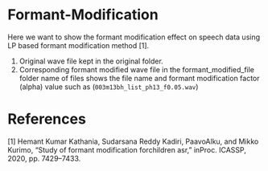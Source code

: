 # Formant-Modification
 Here we want to show the formant modification effect on speech data using LP based formant modification method [1].

1. Original wave file kept in the original folder.
2. Corresponding formant modified wave file in the formant_modified_file folder
   name of files shows the file name and formant modification factor (alpha) value such as (`003m13bh_list_ph13_f0.05.wav`)

# References
  [1] Hemant  Kumar  Kathania,  Sudarsana  Reddy  Kadiri,  PaavoAlku, and Mikko Kurimo,  “Study of formant modification forchildren asr,” inProc. ICASSP, 2020, pp.   7429–7433.
